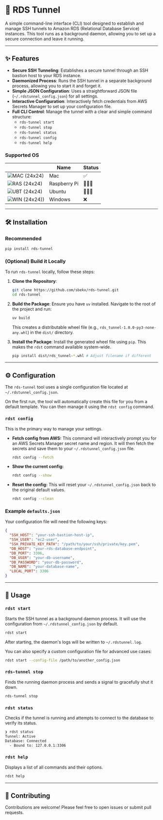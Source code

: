 <!-- 
    TODO 
    - Add in badges when CI/CD is complete
    - Include PR template and Issue template
-->

# 🚀 RDS Tunnel

A simple command-line interface (CLI) tool designed to establish and manage SSH tunnels to Amazon RDS (Relational Database Service) instances. This tool runs as a background daemon, allowing you to set up a secure connection and leave it running.

***

## ✨ Features

*   **Secure SSH Tunneling**: Establishes a secure tunnel through an SSH bastion host to your RDS instance.
*   **Daemonized Process**: Runs the SSH tunnel in a separate background process, allowing you to start it and forget it.
*   **Simple JSON Configuration**: Uses a straightforward JSON file (`~/.rdstunnel_config.json`) for all settings.
*   **Interactive Configuration**: Interactively fetch credentials from AWS Secrets Manager to set up your configuration file.
*   **Full CLI Control**: Manage the tunnel with a clear and simple command structure:
    *   `rds-tunnel start`
    *   `rds-tunnel stop`
    *   `rds-tunnel status`
    *   `rds-tunnel config`
    *   `rds-tunnel help`

### Supported OS
|                                                                                                                | Name                 | Status |
| -------------------------------------------------------------------------------------------------------------------- | -------------------- | ------ |
| ![](https://raw.githubusercontent.com/EgoistDeveloper/operating-system-logos/master/src/24x24/MAC.png "MAC (24x24)") | Mac                  | ✅     |
| ![](https://raw.githubusercontent.com/EgoistDeveloper/operating-system-logos/master/src/24x24/RAS.png "RAS (24x24)") | Raspberry Pi         | 🤷🏼‍♂️     |
| ![](https://raw.githubusercontent.com/EgoistDeveloper/operating-system-logos/master/src/24x24/UBT.png "UBT (24x24)") | Ubuntu               | 🤷🏼‍♂️     |
| ![](https://raw.githubusercontent.com/EgoistDeveloper/operating-system-logos/master/src/24x24/WIN.png "WIN (24x24))") | Windows              | ❌    |

***

## 🛠️ Installation
### Recommended
```bash
pip install rds-tunnel
```
### (Optional) Build it Locally
To run `rds-tunnel` locally, follow these steps:

1.  **Clone the Repository**:
    ```bash
    git clone https://github.com/sbekx/rds-tunnel.git
    cd rds-tunnel
    ```

2.  **Build the Package**:
    Ensure you have `uv` installed. Navigate to the root of the project and run:
    ```bash
    uv build
    ```
    This creates a distributable wheel file (e.g., `rds_tunnel-1.0.0-py3-none-any.whl`) in the `dist/` directory.

3.  **Install the Package**:
    Install the generated wheel file using `pip`. This makes the `rdst` command available system-wide.
    ```bash
    pip install dist/rds_tunnel-*.whl # Adjust filename if different
    ```

***

## ⚙️ Configuration

The `rds-tunnel` tool uses a single configuration file located at `~/.rdstunnel_config.json`.

On the first run, the tool will automatically create this file for you from a default template. You can then manage it using the `rdst config` command.

### `rdst config`

This is the primary way to manage your settings.

*   **Fetch config from AWS:**
    This command will interactively prompt you for an AWS Secrets Manager secret name and region. It will then fetch the secrets and save them to your `~/.rdstunnel_config.json` file.
    ```bash
    rdst config --fetch
    ```

*   **Show the current config:**
    ```bash
    rdst config --show
    ```

*   **Reset the config:**
    This will reset your `~/.rdstunnel_config.json` back to the original default values.
    ```bash
    rdst config --clean
    ```

### Example `defaults.json`

Your configuration file will need the following keys:
```json
{
  "SSH_HOST": "your-ssh-bastion-host-ip",
  "SSH_USER": "ec2-user",
  "SSH_PRIVATE_KEY_PATH": "/path/to/your/ssh/private/key.pem",
  "DB_HOST": "your-rds-database-endpoint",
  "DB_PORT": 3306,
  "DB_USER": "your-db-username",
  "DB_PASSWORD": "your-db-password",
  "DB_NAME": "your-database-name",
  "LOCAL_PORT": 3306
}
```


***

## 🚀 Usage

### `rdst start`
Starts the SSH tunnel as a background daemon process. It will use the configuration from `~/.rdstunnel_config.json` by default.
```bash
rdst start
```
After starting, the daemon's logs will be written to `~/.rdstunnel.log`.

You can also specify a custom configuration file for advanced use cases:
```bash
rdst start --config-file /path/to/another_config.json
```

### `rds-tunnel stop`
Finds the running daemon process and sends a signal to gracefully shut it down.
```bash
rds-tunnel stop
```

### `rdst status`
Checks if the tunnel is running and attempts to connect to the database to verify its status.
```bash
❯ rdst status
Tunnel: Active
Database: Connected
  - Bound to: 127.0.0.1:3306
```

### `rdst help`
Displays a list of all commands and their options.
```bash
rdst help
```

*** 

## 🤝 Contributing
Contributions are welcome! Please feel free to open issues or submit pull requests.
